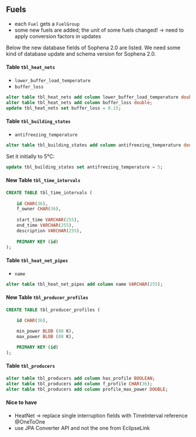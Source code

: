 ## Fuels
* each `Fuel` gets a `FuelGroup`
* some new fuels are added; the unit of some fuels changed! -> need to apply
  conversion factors in updates


Below the new database fields of Sophena 2.0 are listed. We need some kind of
database update and schema version for Sophena 2.0.

#### Table `tbl_heat_nets`

* `lower_buffer_load_temperature`
* `buffer_loss`

```sql
alter table tbl_heat_nets add column lower_buffer_load_temperature double;
alter table tbl_heat_nets add column buffer_loss double;
update tbl_heat_nets set buffer_loss = 0.15;
```

#### Table `tbl_building_states`

* `antifreezing_temperature`

```sql
alter table tbl_building_states add column antifreezing_temperature double;
```

Set it initially to 5°C:

```sql
update tbl_building_states set antifreezing_temperature = 5;
```

#### New Table `tbl_time_intervals`

```sql
CREATE TABLE tbl_time_intervals (
    
    id CHAR(36),
    f_owner CHAR(36),
    
    start_time VARCHAR(255),
    end_time VARCHAR(255),
    description VARCHAR(255),
    
    PRIMARY KEY (id)
);
```

#### Table `tbl_heat_net_pipes`

* `name`

```sql
alter table tbl_heat_net_pipes add column name VARCHAR(255);
```


#### New Table `tbl_producer_profiles`


```sql
CREATE TABLE tbl_producer_profiles (

    id CHAR(36),
    
    min_power BLOB (80 K),
    max_power BLOB (80 K),

    PRIMARY KEY (id)
);
```

#### Table `tbl_producers`

```sql
alter table tbl_producers add column has_profile BOOLEAN;
alter table tbl_producers add column f_profile CHAR(36);
alter table tbl_producers add column profile_max_power DOUBLE;
```


#### Nice to have

* HeatNet -> replace single interruption fields with TimeInterval reference @OneToOne
* use JPA Converter API and not the one from EclipseLink
